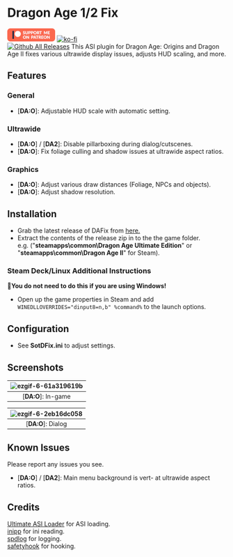 # Dragon Age 1/2 Fix
[![Patreon-Button](https://raw.githubusercontent.com/Lyall/DAFix/refs/heads/master/.github/Patreon-Button.png)](https://www.patreon.com/Wintermance) [![ko-fi](https://ko-fi.com/img/githubbutton_sm.svg)](https://ko-fi.com/W7W01UAI9)<br />
[![Github All Releases](https://img.shields.io/github/downloads/Lyall/DAFix/total.svg)](https://github.com/Lyall/DAFix/releases)
This ASI plugin for Dragon Age: Origins and Dragon Age II fixes various ultrawide display issues, adjusts HUD scaling, and more.

## Features
### General
- [**DA:O**]: Adjustable HUD scale with automatic setting.

### Ultrawide
- [**DA:O**] / [**DA2**]: Disable pillarboxing during dialog/cutscenes.
- [**DA:O**]: Fix foliage culling and shadow issues at ultrawide aspect ratios.

### Graphics
- [**DA:O**]: Adjust various draw distances (Foliage, NPCs and objects).
- [**DA:O**]: Adjust shadow resolution.

## Installation
- Grab the latest release of DAFix from [here.](https://github.com/Lyall/DAFix/releases)
- Extract the contents of the release zip in to the the game folder. <br />
e.g. ("**steamapps\common\Dragon Age Ultimate Edition**" or "**steamapps\common\Dragon Age II**" for Steam).

### Steam Deck/Linux Additional Instructions
🚩**You do not need to do this if you are using Windows!**
- Open up the game properties in Steam and add `WINEDLLOVERRIDES="dinput8=n,b" %command%` to the launch options.

## Configuration
- See **SotDFix.ini** to adjust settings.

## Screenshots
| ![ezgif-6-61a319619b](https://github.com/user-attachments/assets/2e2f76ff-ecd1-4920-8b02-1e8ecf8a1095) |
|:--------------------------:|
| [**DA:O**]: In-game |

| ![ezgif-6-2eb16dc058](https://github.com/user-attachments/assets/2ca570e5-e2d1-49a8-ae7c-682bfab8b04c) |
|:--------------------------:|
| [**DA:O**]: Dialog |

## Known Issues
Please report any issues you see.

- [**DA:O**] / [**DA2**]: Main menu background is vert- at ultrawide aspect ratios.

## Credits
[Ultimate ASI Loader](https://github.com/ThirteenAG/Ultimate-ASI-Loader) for ASI loading. <br />
[inipp](https://github.com/mcmtroffaes/inipp) for ini reading. <br />
[spdlog](https://github.com/gabime/spdlog) for logging. <br />
[safetyhook](https://github.com/cursey/safetyhook) for hooking.
